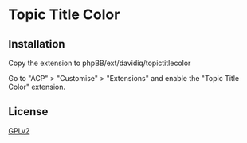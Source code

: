 # Topic Title Color

## Installation

Copy the extension to phpBB/ext/davidiq/topictitlecolor

Go to "ACP" > "Customise" > "Extensions" and enable the "Topic Title Color" extension.

## License

[GPLv2](license.txt)
